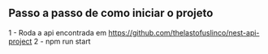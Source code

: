 ## Passo a passo de como iniciar o projeto

1 - Roda a api encontrada em https://github.com/thelastofuslinco/nest-api-project
2 - npm run start

